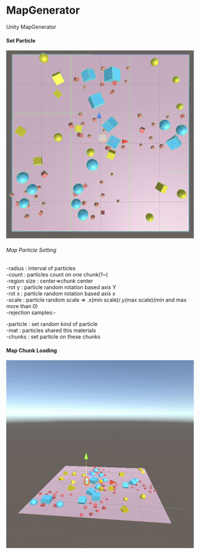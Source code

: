 # MapGenerator
Unity MapGenerator

#### Set Particle
![Set Particle](https://github.com/KimHeeRyeong/MapGenerator/blob/master/GIF/SetParticle.gif)
###### Map Particle Setting
-radius : interval of particles  
-count : particles count on one chunk(1~)  
-region size : center=>chunk center  
-rot y : particle random rotation based axis Y  
-rot x : particle random rotation based axis x  
-scale : particle random scale => .x(min scale)/.y(max scale)(min and max more than 0)  
-rejection samples:-  
  
-particle : set random kind of particle  
-mat : particles shared this materials  
-chunks : set particle on these chunks  
  
  #### Map Chunk Loading
![Move Map](https://github.com/KimHeeRyeong/MapGenerator/blob/master/GIF/MoveMap.gif)
